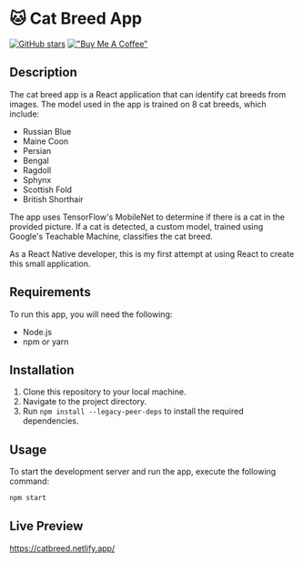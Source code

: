 # 🐱 Cat Breed App
[![GitHub stars](https://img.shields.io/github/stars/sami3898/cat_breed_react.svg?style=social)](https://github.com/sami3898/cat_breed_react)  [!["Buy Me A Coffee"](https://www.buymeacoffee.com/assets/img/custom_images/orange_img.png)](https://www.buymeacoffee.com/samcode38)
## Description

The cat breed app is a React application that can identify cat breeds from images. The model used in the app is trained on 8 cat breeds, which include:

- Russian Blue
- Maine Coon
- Persian
- Bengal
- Ragdoll
- Sphynx
- Scottish Fold
- British Shorthair

The app uses TensorFlow's MobileNet to determine if there is a cat in the provided picture. If a cat is detected, a custom model, trained using Google's Teachable Machine, classifies the cat breed.

As a React Native developer, this is my first attempt at using React to create this small application.

## Requirements

To run this app, you will need the following:

- Node.js
- npm or yarn

## Installation

1. Clone this repository to your local machine.
2. Navigate to the project directory.
3. Run `npm install --legacy-peer-deps` to install the required dependencies.

## Usage

To start the development server and run the app, execute the following command:

```bash
npm start
```

## Live Preview
https://catbreed.netlify.app/

